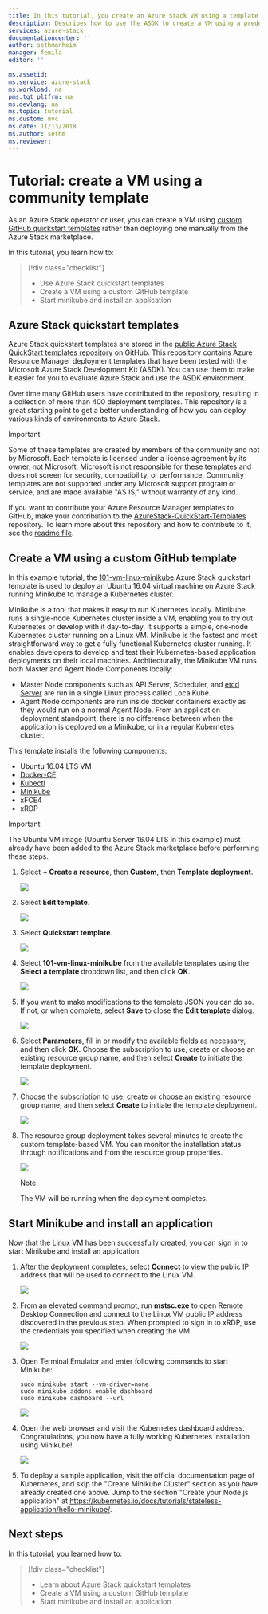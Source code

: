 ```yaml
---
title: In this tutorial, you create an Azure Stack VM using a template | Microsoft Docs
description: Describes how to use the ASDK to create a VM using a predefined template and a GitHub custom template.
services: azure-stack
documentationcenter: ''
author: sethmanheim
manager: femila
editor: ''

ms.assetid: 
ms.service: azure-stack
ms.workload: na
pms.tgt_pltfrm: na
ms.devlang: na
ms.topic: tutorial
ms.custom: mvc
ms.date: 11/13/2018
ms.author: sethm
ms.reviewer: 
---
```


# Tutorial: create a VM using a community template

As an Azure Stack operator or user, you can create a VM using [custom GitHub quickstart templates](https://github.com/Azure/AzureStack-QuickStart-Templates) rather than deploying one manually from the Azure Stack marketplace.

In this tutorial, you learn how to:

> [!div class="checklist"]
> * Use Azure Stack quickstart templates 
> * Create a VM using a custom GitHub template
> * Start minikube and install an application

## Azure Stack quickstart templates

Azure Stack quickstart templates are stored in the [public Azure Stack QuickStart templates repository](https://github.com/Azure/AzureStack-QuickStart-Templates) on GitHub. This repository contains Azure Resource Manager deployment templates that have been tested with the Microsoft Azure Stack Development Kit (ASDK). You can use them to make it easier for you to evaluate Azure Stack and use the ASDK environment. 

Over time many GitHub users have contributed to the repository, resulting in a collection of more than 400 deployment templates. This repository is a great starting point to get a better understanding of how you can deploy various kinds of environments to Azure Stack. 

>[!IMPORTANT]
> Some of these templates are created by members of the community and not by Microsoft. Each template is licensed under a license agreement by its owner, not Microsoft. Microsoft is not responsible for these templates and does not screen for security, compatibility, or performance. Community templates are not supported under any Microsoft support program or service, and are made available "AS IS," without warranty of any kind.

If you want to contribute your Azure Resource Manager templates to GitHub, make your contribution to the [AzureStack-QuickStart-Templates](https://github.com/Azure/AzureStack-QuickStart-Templates) repository. To learn more about this repository and how to contribute to it, see the [readme file](https://github.com/Azure/AzureStack-QuickStart-Templates/blob/master/README.md). 

## Create a VM using a custom GitHub template

In this example tutorial, the [101-vm-linux-minikube](https://github.com/Azure/AzureStack-QuickStart-Templates/tree/master/101-vm-linux-minikube) Azure Stack quickstart template is used to deploy an Ubuntu 16.04 virtual machine on Azure Stack running Minikube to manage a Kubernetes cluster.

Minikube is a tool that makes it easy to run Kubernetes locally. Minikube runs a single-node Kubernetes cluster inside a VM, enabling you to try out Kubernetes or develop with it day-to-day. It supports a simple, one-node Kubernetes cluster running on a Linux VM. Minikube is the fastest and most straightforward way to get a fully functional Kubernetes cluster running. It enables developers to develop and test their Kubernetes-based application deployments on their local machines. Architecturally, the Minikube VM runs both Master and Agent Node Components locally:

- Master Node components such as API Server, Scheduler, and [etcd Server](https://coreos.com/etcd/) are run in a single Linux process called LocalKube.
- Agent Node components are run inside docker containers exactly as they would run on a normal Agent Node. From an application deployment standpoint, there is no difference between when the application is deployed on a Minikube, or in a regular Kubernetes cluster.

This template installs the following components:

- Ubuntu 16.04 LTS VM
- [Docker-CE](https://download.docker.com/linux/ubuntu) 
- [Kubectl](https://storage.googleapis.com/kubernetes-release/release/v1.8.0/bin/linux/amd64/kubectl)
- [Minikube](https://storage.googleapis.com/minikube/releases/latest/minikube-linux-amd64)
- xFCE4
- xRDP

> [!IMPORTANT]
> The Ubuntu VM image (Ubuntu Server 16.04 LTS in this example) must already have been added to the Azure Stack marketplace before performing these steps.

1.	Select **+ Create a resource**, then **Custom**, then **Template deployment**.

    ![](media/azure-stack-create-vm-template/1.PNG) 

2. Select **Edit template**.

    ![](media/azure-stack-create-vm-template/2.PNG) 

3.	Select **Quickstart template**.

    ![](media/azure-stack-create-vm-template/3.PNG)

4. Select **101-vm-linux-minikube** from the available templates using the **Select a template** dropdown list, and then click **OK**.	

    ![](media/azure-stack-create-vm-template/4.PNG)

5. If you want to make modifications to the template JSON you can do so. If not, or when complete, select **Save** to close the **Edit template** dialog.

    ![](media/azure-stack-create-vm-template/5.PNG) 

6.	Select **Parameters**, fill in or modify the available fields as necessary, and then click **OK**. Choose the subscription to use, create or choose an existing resource group name, and then select **Create** to initiate the template deployment.

    ![](media/azure-stack-create-vm-template/6.PNG)

7. Choose the subscription to use, create or choose an existing resource group name, and then select **Create** to initiate the template deployment.

    ![](media/azure-stack-create-vm-template/7.PNG)

8. The resource group deployment takes several minutes to create the custom template-based VM. You can monitor the installation status through notifications and from the resource group properties. 

    ![](media/azure-stack-create-vm-template/8.PNG)

    >[!NOTE]
    > The VM will be running when the deployment completes. 

## Start Minikube and install an application

Now that the Linux VM has been successfully created, you can sign in to start Minikube and install an application. 

1. After the deployment completes, select **Connect** to view the public IP address that will be used to connect to the Linux VM. 

    ![](media/azure-stack-create-vm-template/9.PNG)

2. From an elevated command prompt, run **mstsc.exe** to open Remote Desktop Connection and connect to the Linux VM public IP address discovered in the previous step. When prompted to sign in to xRDP, use the credentials you specified when creating the VM.

    ![](media/azure-stack-create-vm-template/10.PNG)

3. Open Terminal Emulator and enter following commands to start Minikube:

    ```shell
    sudo minikube start --vm-driver=none
    sudo minikube addons enable dashboard
    sudo minikube dashboard --url
    ```

    ![](media/azure-stack-create-vm-template/11.PNG)

4. Open the web browser and visit the Kubernetes dashboard address. Congratulations, you now have a fully working Kubernetes installation using Minikube!

    ![](media/azure-stack-create-vm-template/12.PNG)

5. To deploy a sample application, visit the official documentation page of Kubernetes, and skip the "Create Minikube Cluster" section as you have already created one above. Jump to the section "Create your Node.js application" at https://kubernetes.io/docs/tutorials/stateless-application/hello-minikube/.

## Next steps

In this tutorial, you learned how to:

> [!div class="checklist"]
> * Learn about Azure Stack quickstart templates 
> * Create a VM using a custom GitHub template
> * Start minikube and install an application

